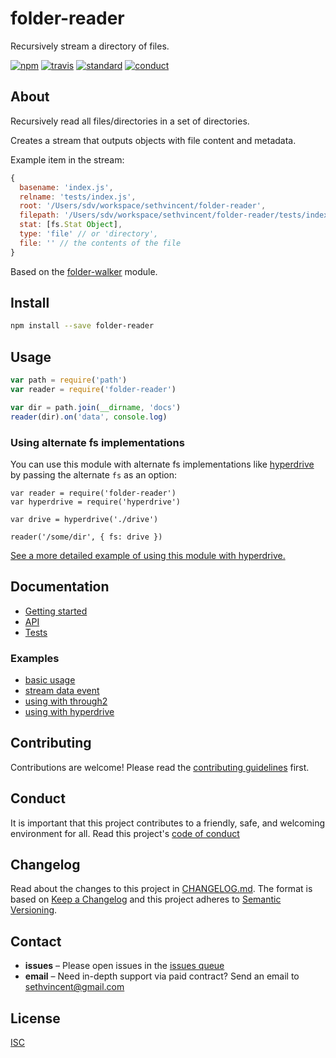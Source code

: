 # folder-reader

Recursively stream a directory of files.

[![npm][npm-image]][npm-url]
[![travis][travis-image]][travis-url]
[![standard][standard-image]][standard-url]
[![conduct][conduct]][conduct-url]

[npm-image]: https://img.shields.io/npm/v/folder-reader.svg?style=flat-square
[npm-url]: https://www.npmjs.com/package/folder-reader
[travis-image]: https://img.shields.io/travis/sethvincent/folder-reader.svg?style=flat-square
[travis-url]: https://travis-ci.org/sethvincent/folder-reader
[standard-image]: https://img.shields.io/badge/code%20style-standard-brightgreen.svg?style=flat-square
[standard-url]: http://npm.im/standard
[conduct]: https://img.shields.io/badge/code%20of%20conduct-contributor%20covenant-green.svg?style=flat-square
[conduct-url]: CONDUCT.md

## About

Recursively read all files/directories in a set of directories.

Creates a stream that outputs objects with file content and metadata.

Example item in the stream:

```js
{
  basename: 'index.js',
  relname: 'tests/index.js',
  root: '/Users/sdv/workspace/sethvincent/folder-reader',
  filepath: '/Users/sdv/workspace/sethvincent/folder-reader/tests/index.js',
  stat: [fs.Stat Object],
  type: 'file' // or 'directory',
  file: '' // the contents of the file
}
```

Based on the [folder-walker](https://npmjs.com/folder-walker) module.

## Install

```sh
npm install --save folder-reader
```

## Usage

```js
var path = require('path')
var reader = require('folder-reader')

var dir = path.join(__dirname, 'docs')
reader(dir).on('data', console.log)
```

### Using alternate fs implementations

You can use this module with alternate fs implementations like [hyperdrive](https://npmjs.com/hyperdrive) by passing the alternate `fs` as an option:

```
var reader = require('folder-reader')
var hyperdrive = require('hyperdrive')

var drive = hyperdrive('./drive')

reader('/some/dir', { fs: drive })
```

[See a more detailed example of using this module with hyperdrive.](examples/hyperdrive.js)

## Documentation
- [Getting started](docs/getting-started.md)
- [API](docs/api.md)
- [Tests](tests/)

### Examples
- [basic usage](examples/basic-usage.js)
- [stream data event](examples/data-event.js)
- [using with through2](examples/through.js)
- [using with hyperdrive](examples/hyperdrive.js)


## Contributing

Contributions are welcome! Please read the [contributing guidelines](CONTRIBUTING.md) first.

## Conduct

It is important that this project contributes to a friendly, safe, and welcoming environment for all. Read this project's [code of conduct](CONDUCT.md)

## Changelog

Read about the changes to this project in [CHANGELOG.md](CHANGELOG.md). The format is based on [Keep a Changelog](http://keepachangelog.com/) and this project adheres to [Semantic Versioning](http://semver.org/).

## Contact

- **issues** – Please open issues in the [issues queue](https://github.com/sethvincent/folder-reader/issues)
- **email** – Need in-depth support via paid contract? Send an email to sethvincent@gmail.com

## License

[ISC](LICENSE.md)
